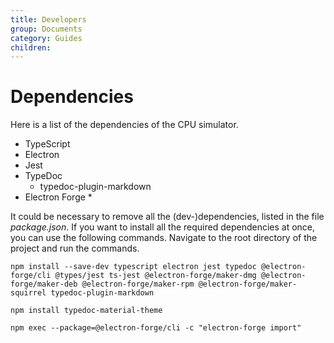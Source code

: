 ```yaml
---
title: Developers
group: Documents
category: Guides
children:
---
```


# Dependencies

Here is a list of the dependencies of the CPU simulator.

* TypeScript
* Electron
* Jest
* TypeDoc
    * typedoc-plugin-markdown
* Electron Forge
    * 

It could be necessary to remove all the (dev-)dependencies, listed in the file *package.json*. If you want to install all the required dependencies at once, you can use the following commands. Navigate to the root directory of the project and run the commands.

```
npm install --save-dev typescript electron jest typedoc @electron-forge/cli @types/jest ts-jest @electron-forge/maker-dmg @electron-forge/maker-deb @electron-forge/maker-rpm @electron-forge/maker-squirrel typedoc-plugin-markdown

npm install typedoc-material-theme

npm exec --package=@electron-forge/cli -c "electron-forge import"
```
